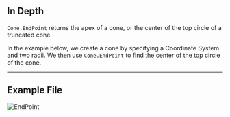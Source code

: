 ## In Depth
`Cone.EndPoint` returns the apex of a cone, or the center of the top circle of a truncated cone.

In the example below, we create a cone by specifying a Coordinate System and two radii. We then use `Cone.EndPoint` to find the center of the top circle of the cone.

___
## Example File

![EndPoint](./Autodesk.DesignScript.Geometry.Cone.EndPoint_img.jpg)

